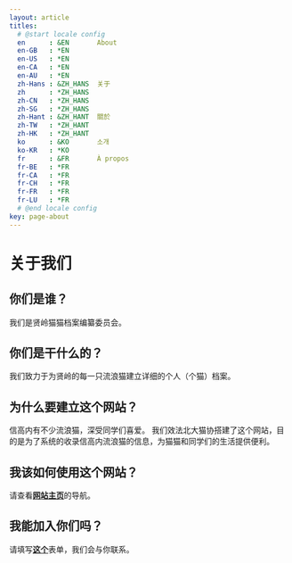 ```yaml
---
layout: article
titles:
  # @start locale config
  en      : &EN       About
  en-GB   : *EN
  en-US   : *EN
  en-CA   : *EN
  en-AU   : *EN
  zh-Hans : &ZH_HANS  关于
  zh      : *ZH_HANS
  zh-CN   : *ZH_HANS
  zh-SG   : *ZH_HANS
  zh-Hant : &ZH_HANT  關於
  zh-TW   : *ZH_HANT
  zh-HK   : *ZH_HANT
  ko      : &KO       소개
  ko-KR   : *KO
  fr      : &FR       À propos
  fr-BE   : *FR
  fr-CA   : *FR
  fr-CH   : *FR
  fr-FR   : *FR
  fr-LU   : *FR
  # @end locale config
key: page-about
---
```


# 关于我们

## 你们是谁？

我们是贤岭猫猫档案编纂委员会。

## 你们是干什么的？

我们致力于为贤岭的每一只流浪猫建立详细的个人（个猫）档案。

## 为什么要建立这个网站？

信高内有不少流浪猫，深受同学们喜爱。
我们效法北大猫协搭建了这个网站，目的是为了系统的收录信高内流浪猫的信息，为猫猫和同学们的生活提供便利。

## 我该如何使用这个网站？

请查看[**网站主页**](https://xl-cat.github.io/)的导航。

## 我能加入你们吗？

请填写[**这个**](https://forms.office.com/Pages/ResponsePage.aspx?id=DQSIkWdsW0yxEjajBLZtrQAAAAAAAAAAAANAASWVbDVUMjdYNjBUSjg4WVZTVEE5V1YxREhMNjgzWS4u)表单，我们会与你联系。
